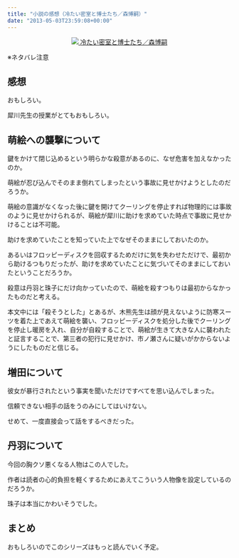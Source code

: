 ```yaml
---
title: "小説の感想（冷たい密室と博士たち／森博嗣）"
date: "2013-05-03T23:59:08+00:00"
---
```


<div style="text-align: center;">
  <a href="http://www.amazon.co.jp/gp/product/4062645602/ref=as_li_ss_il?ie=UTF8&#038;camp=247&#038;creative=7399&#038;creativeASIN=4062645602&#038;linkCode=as2&#038;tag=5000164-22"><img border="0" src="http://ws-fe.amazon-adsystem.com/widgets/q?_encoding=UTF8&#038;ASIN=4062645602&#038;Format=_SL160_&#038;ID=AsinImage&#038;MarketPlace=JP&#038;ServiceVersion=20070822&#038;WS=1&#038;tag=5000164-22" />
<span>冷たい密室と博士たち／森博嗣</span></a><img src="http://ir-jp.amazon-adsystem.com/e/ir?t=5000164-22&#038;l=as2&#038;o=9&#038;a=4062645602" width="1" height="1" border="0" alt="" style="border:none !important; margin:0px !important;" />
</div>

※ネタバレ注意

## 感想

おもしろい。

犀川先生の授業がとてもおもしろい。

## 萌絵への襲撃について

鍵をかけて閉じ込めるという明らかな殺意があるのに、なぜ危害を加えなかったのか。

萌絵が忍び込んでそのまま倒れてしまったという事故に見せかけようとしたのだろうか。

萌絵の意識がなくなった後に鍵を開けてクーリングを停止すれば物理的には事故のように見せかけられるが、萌絵が犀川に助けを求めていた時点で事故に見せかけることは不可能。

助けを求めていたことを知っていた上でなぜそのままにしておいたのか。

あるいはフロッピーディスクを回収するためだけに気を失わせただけで、最初から助けるつもりだったが、助けを求めていたことに気づいてそのままにしておいたということだろうか。

殺意は丹羽と珠子にだけ向かっていたので、萌絵を殺すつもりは最初からなかったものだと考える。

本文中には「殺そうとした」とあるが、木熊先生は顔が見えないように防寒スーツを着た上であえて萌絵を襲い、フロッピーディスクを処分した後でクーリングを停止し暖房を入れ、自分が自殺することで、萌絵が生きて大きな人に襲われたと証言することで、第三者の犯行に見せかけ、市ノ瀬さんに疑いがかからないようにしたものだと信じる。

## 増田について

彼女が暴行されたという事実を聞いただけですべてを思い込んでしまった。

信頼できない相手の話をうのみにしてはいけない。

せめて、一度直接会って話をするべきだった。

## 丹羽について

今回の胸クソ悪くなる人物はこの人でした。

作者は読者の心的負担を軽くするためにあえてこういう人物像を設定しているのだろうか。

珠子は本当にかわいそうでした。

## まとめ

おもしろいのでこのシリーズはもっと読んでいく予定。
